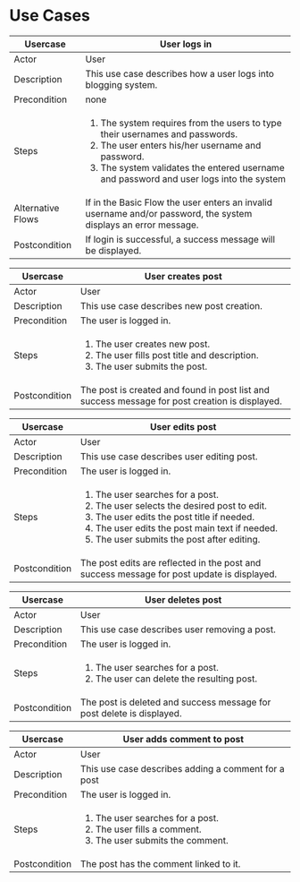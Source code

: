 # Use Cases

| Usercase | User logs in |
| ----------- | ----------- |
| Actor | User |
| Description | This use case describes how a user logs into blogging system. |
|Precondition|none|
|Steps|<ol><li>The system requires from the users to type their usernames and passwords.</li><li>The user enters his/her username and password.</li><li> The system validates the entered username and password and user logs into the system</li></ol>|
|Alternative Flows|If in the Basic Flow the user  enters an invalid username and/or password, the system displays an error message.|
|Postcondition|If login is successful, a success message will be displayed.|


| Usercase | User creates post |
| ----------- | ----------- |
| Actor | User |
| Description | This use case describes new post creation. |
|Precondition|The user is logged in.|
|Steps|<ol><li>The user creates new post.</li><li>The user fills post title and description.</li><li>The user submits the post.</li></ol>|
|Postcondition|The post is created and found in post list and success message for post creation is displayed.|


| Usercase | User edits post |
| ----------- | ----------- |
| Actor | User |
| Description | This use case describes user editing post. |
|Precondition|The user is logged in.|
|Steps|<ol><li>The user searches for a post.</li><li>The user selects the desired post to edit.</li><li>The user edits the post title if needed.</li><li>The user edits the post main text if needed.</li><li>The user submits the post after editing.</li></ol>|
|Postcondition|The post edits are reflected in the post and success message for post update is displayed.|


| Usercase | User deletes post |
| ----------- | ----------- |
| Actor | User |
| Description | This use case describes user removing a post. |
|Precondition|The user is logged in.|
|Steps|<ol><li>The user searches for a post.</li><li>The user can delete the resulting post.</li></ol>|
|Postcondition|The post is deleted and success message for post delete is displayed.|

| Usercase | User adds comment to post |
| ----------- | ----------- |
| Actor | User |
| Description | This use case describes adding a comment for a post |
|Precondition|The user is logged in.|
|Steps|<ol><li>The user searches for a post.</li><li>The user fills a comment.</li><li>The user submits the comment.</li></ol>|
|Postcondition|The post has the comment linked to it.|

